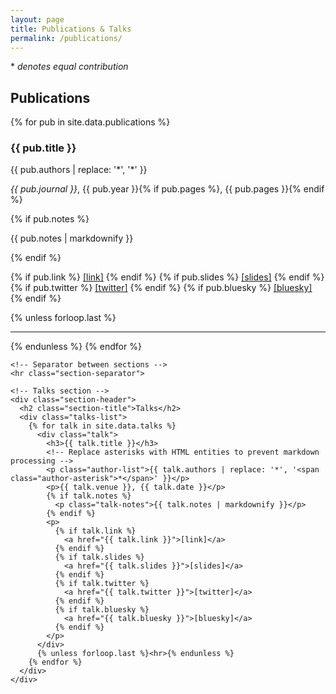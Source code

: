 ```yaml
---
layout: page
title: Publications & Talks
permalink: /publications/
---
```


<div class="container">
  <p> * <em> denotes equal contribution</em></p>

  <div class="publications-container">
    <!-- Publications section -->
    <div class="section-header">
      <h2 class="section-title">Publications</h2>
      <div class="publications-list">
        {% for pub in site.data.publications %}
          <div class="publication">
            <h3>{{ pub.title }}</h3>
            <!-- Replace asterisks with HTML entities to prevent markdown processing -->
            <p class="author-list">{{ pub.authors | replace: '*', '<span class="author-asterisk">*</span>' }}</p>
            <p><em>{{ pub.journal }}</em>, {{ pub.year }}{% if pub.pages %}, {{ pub.pages }}{% endif %}</p>
            {% if pub.notes %}
              <p class="publication-notes">{{ pub.notes | markdownify }}</p>
            {% endif %}
            <p>
              {% if pub.link %}
                <a href="{{ pub.link }}">[link]</a>
              {% endif %}
              {% if pub.slides %}
                <a href="{{ pub.slides }}">[slides]</a>
              {% endif %}
              {% if pub.twitter %}
                <a href="{{ pub.twitter }}">[twitter]</a>
              {% endif %}
              {% if pub.bluesky %}
                <a href="{{ pub.bluesky }}">[bluesky]</a>
              {% endif %}
            </p>
          </div>
          {% unless forloop.last %}<hr>{% endunless %}
        {% endfor %}
      </div>
    </div>

    <!-- Separator between sections -->
    <hr class="section-separator">

    <!-- Talks section -->
    <div class="section-header">
      <h2 class="section-title">Talks</h2>
      <div class="talks-list">
        {% for talk in site.data.talks %}
          <div class="talk">
            <h3>{{ talk.title }}</h3>
            <!-- Replace asterisks with HTML entities to prevent markdown processing -->
            <p class="author-list">{{ talk.authors | replace: '*', '<span class="author-asterisk">*</span>' }}</p>
            <p>{{ talk.venue }}, {{ talk.date }}</p>
            {% if talk.notes %}
              <p class="talk-notes">{{ talk.notes | markdownify }}</p>
            {% endif %}
            <p>
              {% if talk.link %}
                <a href="{{ talk.link }}">[link]</a>
              {% endif %}
              {% if talk.slides %}
                <a href="{{ talk.slides }}">[slides]</a>
              {% endif %}
              {% if talk.twitter %}
                <a href="{{ talk.twitter }}">[twitter]</a>
              {% endif %}
              {% if talk.bluesky %}
                <a href="{{ talk.bluesky }}">[bluesky]</a>
              {% endif %}
            </p>
          </div>
          {% unless forloop.last %}<hr>{% endunless %}
        {% endfor %}
      </div>
    </div>
  </div>
</div>
